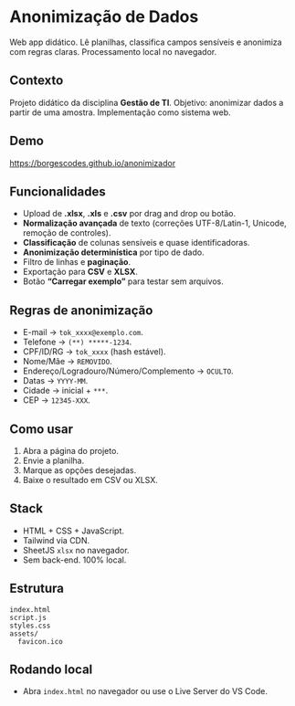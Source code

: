 # Anonimização de Dados

Web app didático. Lê planilhas, classifica campos sensíveis e anonimiza com regras claras. Processamento local no navegador.

## Contexto
Projeto didático da disciplina **Gestão de TI**. Objetivo: anonimizar dados a partir de uma amostra. Implementação como sistema web.

## Demo
https://borgescodes.github.io/anonimizador

## Funcionalidades
- Upload de **.xlsx**, **.xls** e **.csv** por drag and drop ou botão.
- **Normalização avançada** de texto (correções UTF-8/Latin-1, Unicode, remoção de controles).
- **Classificação** de colunas sensíveis e quase identificadoras.
- **Anonimização determinística** por tipo de dado.
- Filtro de linhas e **paginação**.
- Exportação para **CSV** e **XLSX**.
- Botão **“Carregar exemplo”** para testar sem arquivos.

## Regras de anonimização
- E-mail → `tok_xxxx@exemplo.com`.
- Telefone → `(**) *****-1234`.
- CPF/ID/RG → `tok_xxxx` (hash estável).
- Nome/Mãe → `REMOVIDO`.
- Endereço/Logradouro/Número/Complemento → `OCULTO`.
- Datas → `YYYY-MM`.
- Cidade → inicial + `***`.
- CEP → `12345-XXX`.

## Como usar
1. Abra a página do projeto.
2. Envie a planilha.
3. Marque as opções desejadas.
4. Baixe o resultado em CSV ou XLSX.

## Stack
- HTML + CSS + JavaScript.
- Tailwind via CDN.
- SheetJS `xlsx` no navegador.
- Sem back-end. 100% local.

## Estrutura
```
index.html
script.js
styles.css
assets/
  favicon.ico
```

## Rodando local
- Abra `index.html` no navegador ou use o Live Server do VS Code.
